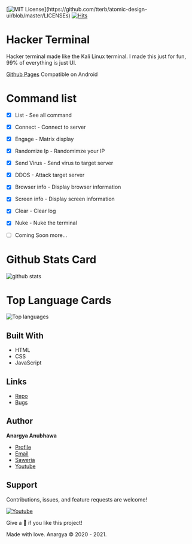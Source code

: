 [![MIT License](https://img.shields.io/apm/l/atomic-design-ui.svg?)](https://github.com/tterb/atomic-design-ui/blob/master/LICENSEs)
[![Hits](https://hits.seeyoufarm.com/api/count/incr/badge.svg?url=https%3A%2F%2Fgithub.com%2Fanargya-anubhawa%2Fhacker-terminal&count_bg=%236B8FF6&title_bg=%23555555&icon=&icon_color=%23E7E7E7&title=Repository+Views&edge_flat=false)](https://hits.seeyoufarm.com)
# Hacker Terminal
Hacker terminal made like the Kali Linux terminal. I made this just for fun, 99% of everything is just UI.

[Github Pages](https://anargya-anubhawa.github.io/hacker-terminal/ "Github Pages") Compatible on Android

# Command list

- [x] List - See all command
- [x] Connect - Connect to server
- [x] Engage - Matrix display
- [x] Randomize Ip - Randomimze your IP
- [x] Send Virus - Send virus to target server
- [x] DDOS - Attack target server
- [x] Browser info - Display browser information
- [x] Screen info - Display screen information
- [x] Clear - Clear log
- [x] Nuke - Nuke the terminal
- [ ] Coming Soon more...



# Github Stats Card
![github stats](https://github-readme-stats.vercel.app/api?username=anargya-anubhawa)

# Top Language Cards
![Top languages](https://github-readme-stats.vercel.app/api/top-langs/?username=anargya-anubhawa)

## Built With

- HTML
- CSS
- JavaScript

## Links

- [Repo](https://github.com/anargya-anubhawa/hacker-terminal "Repo")
- [Bugs](https://github.com/anargya-anubhawa/hacker-terminal/issues "Issues Page")

## Author

**Anargya Anubhawa**

- [Profile](https://github.com/anargya-anubhawa "Anargya Prima Anubhawa")
- [Email](anargyaprima2@gmail.com?subject=Hi  "Hi!")
- [Saweria](https://saweria.co/AnargyaAnubhawa "Anargya Prima Anubhawa")
- [Youtube](https://youtube.com/channel/UCYbCoNjc_H7gsrlLCUJ-1sg "Anargya Prima Anubhawa")

## Support

Contributions, issues, and feature requests are welcome!

<a href="https://youtube.com/channel/UCYbCoNjc_H7gsrlLCUJ-1sg?sub_confirmation=1"><img alt="Youtube" title="Youtube" src="https://img.shields.io/badge/-Subscribe-red?style=for-the-badge&logo=youtube&logoColor=white"/></a>

Give a 🌟 if you like this project!

Made with love. Anargya © 2020 - 2021.
